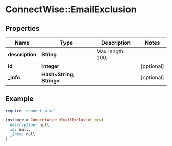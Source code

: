 # ConnectWise::EmailExclusion

## Properties

| Name | Type | Description | Notes |
| ---- | ---- | ----------- | ----- |
| **description** | **String** |  Max length: 100; |  |
| **id** | **Integer** |  | [optional] |
| **_info** | **Hash&lt;String, String&gt;** |  | [optional] |

## Example

```ruby
require 'connect_wise'

instance = ConnectWise::EmailExclusion.new(
  description: null,
  id: null,
  _info: null
)
```

